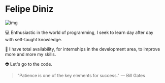 # Felipe Diniz

![img](https://img.shields.io/badge/⚡behind%20the%20code-Diniz%20Dev-red?logo=appveyor&style=for-the-badge)

💻 Enthusiastic in the world of programming, I seek to learn day after day with self-taught knowledge.

🏢 I have total availability, for internships in the development area, to improve more and more my skills.

👽 Let's go to the code.

> "Patience is one of the key elements for success."
― Bill Gates